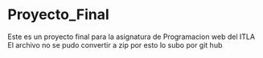 # Proyecto_Final
Este es un proyecto final para la asignatura de Programacion web del ITLA
El archivo no se pudo convertir a zip por esto lo subo por git hub
